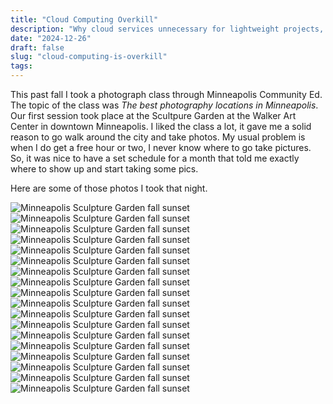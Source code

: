 ```yaml
---
title: "Cloud Computing Overkill"
description: "Why cloud services unnecessary for lightweight projects, how they inflates costs and why alternative solutions—like a single EC2 instance—are better."
date: "2024-12-26"
draft: false
slug: "cloud-computing-is-overkill"
tags:
---
```


 <section>
    <p>
        This past fall I took a photograph class through Minneapolis Community Ed. The topic of the class was <i>The best photography locations in Minneapolis</i>. Our first session took place at the Scultpure Garden at the Walker Art Center in downtown Minneapolis. I liked the class a lot, it gave me a solid reason to go walk around the city and take photos. My usual problem is when I do get a free hour or two, I never know where to go take pictures. So, it was nice to have a set schedule for a month that told me exactly where to show up and start taking some pics. 
    </p>
    <p>
        Here are some of those photos I took that night.
    </p>
    <div class="row">
        <div class="col-12">
            <div class="pictures">
                <img src="/images/2024/12/mpls_sculpture_garden-1.jpeg" alt="Minneapolis Sculpture Garden fall sunset">
                <img src="/images/2024/12/mpls_sculpture_garden-2.jpeg" alt="Minneapolis Sculpture Garden fall sunset">
                <img src="/images/2024/12/mpls_sculpture_garden-3.jpeg" alt="Minneapolis Sculpture Garden fall sunset">
                <img src="/images/2024/12/mpls_sculpture_garden-4.jpeg" alt="Minneapolis Sculpture Garden fall sunset">
                <img src="/images/2024/12/mpls_sculpture_garden-5.jpeg" alt="Minneapolis Sculpture Garden fall sunset">
                <img src="/images/2024/12/mpls_sculpture_garden-6.jpeg" alt="Minneapolis Sculpture Garden fall sunset">
                <img src="/images/2024/12/mpls_sculpture_garden-7.jpeg" alt="Minneapolis Sculpture Garden fall sunset">
                <img src="/images/2024/12/mpls_sculpture_garden-8.jpeg" alt="Minneapolis Sculpture Garden fall sunset">
                <img src="/images/2024/12/mpls_sculpture_garden-9.jpeg" alt="Minneapolis Sculpture Garden fall sunset">
                <img src="/images/2024/12/mpls_sculpture_garden-10.jpeg" alt="Minneapolis Sculpture Garden fall sunset">
                <img src="/images/2024/12/mpls_sculpture_garden-11.jpeg" alt="Minneapolis Sculpture Garden fall sunset">
                <img src="/images/2024/12/mpls_sculpture_garden-12.jpeg" alt="Minneapolis Sculpture Garden fall sunset">
                <img src="/images/2024/12/mpls_sculpture_garden-13.jpeg" alt="Minneapolis Sculpture Garden fall sunset">
                <img src="/images/2024/12/mpls_sculpture_garden-14.jpeg" alt="Minneapolis Sculpture Garden fall sunset">
                <img src="/images/2024/12/mpls_sculpture_garden-15.jpeg" alt="Minneapolis Sculpture Garden fall sunset">
                <img src="/images/2024/12/mpls_sculpture_garden-16.jpeg" alt="Minneapolis Sculpture Garden fall sunset">
                <img src="/images/2024/12/mpls_sculpture_garden-17.jpeg" alt="Minneapolis Sculpture Garden fall sunset">
                <img src="/images/2024/12/mpls_sculpture_garden-18.jpeg" alt="Minneapolis Sculpture Garden fall sunset">
            </div>
        </div>
    </div>

</section>
